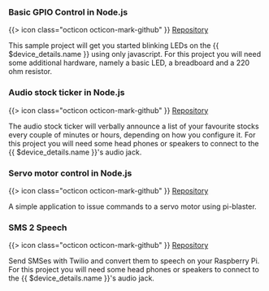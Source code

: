 ### Basic GPIO Control in Node.js

{{> icon class="octicon octicon-mark-github" }}
[Repository](https://github.com/resin-io-projects/resin-rpi-nodejs-basic-gpio)

This sample project will get you started blinking LEDs on the {{ $device_details.name }} using only javascript. For this project you will need some additional hardware, namely a basic LED, a breadboard and a 220 ohm resistor.

### Audio stock ticker in Node.js

{{> icon class="octicon octicon-mark-github" }}
[Repository](https://github.com/resin-io-projects/audio-stock-ticker)

The audio stock ticker will verbally announce a list of your favourite stocks every couple of minutes or hours, depending on how you configure it. For this project you will need some head phones or speakers to connect to the {{ $device_details.name }}'s audio jack.

### Servo motor control in Node.js

{{> icon class="octicon octicon-mark-github" }}
[Repository](https://github.com/craig-mulligan/resin-servo-node)

A simple application to issue commands to a servo motor using pi-blaster.

### SMS 2 Speech

{{> icon class="octicon octicon-mark-github" }}
[Repository](https://github.com/alexandrosm/sms2speech)

Send SMSes with Twilio and convert them to speech on your Raspberry Pi. For this project you will need some head phones or speakers to connect to the {{ $device_details.name }}'s audio jack.
